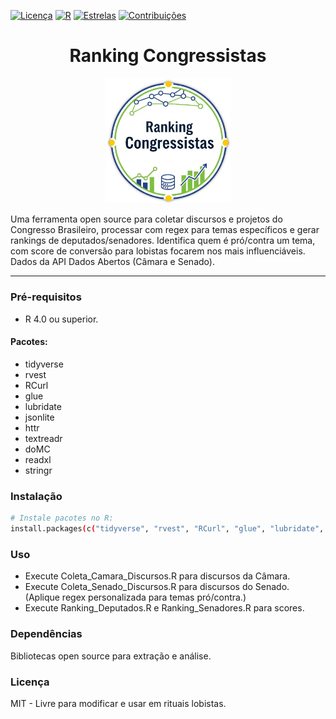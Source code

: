 [![Licença](https://img.shields.io/badge/licença-MIT-blue.svg)](https://opensource.org/licenses/MIT)
[![R](https://img.shields.io/badge/R-4.0+-green.svg)](https://www.r-project.org/)
[![Estrelas](https://img.shields.io/github/stars/AndreBFarias/RankingCongressistas.svg?style=social)](https://github.com/AndreBFarias/RankingCongressistas/stargazers)
[![Contribuições](https://img.shields.io/badge/contribuições-bem--vindas-brightgreen.svg)](https://github.com/AndreBFarias/RankingCongressistas/issues)

<div style="text-align: center;">
  <h1 style="font-size: 2em;">Ranking Congressistas</h1>
  <img src="assets/logo.png" width="200" alt="Ícone do Congresso" font-aligh="center">
</div>

Uma ferramenta open source para coletar discursos e projetos do Congresso Brasileiro, processar com regex para temas específicos e gerar rankings de deputados/senadores. Identifica quem é pró/contra um tema, com score de conversão para lobistas focarem nos mais influenciáveis. Dados da API Dados Abertos (Câmara e Senado).

---

### Pré-requisitos
- R 4.0 ou superior.
  
 #### Pacotes: 
  - tidyverse
  - rvest
  -  RCurl 
  -  glue
  - lubridate 
  - jsonlite
  - httr 
  - textreadr 
  - doMC
  - readxl
  - stringr

### Instalação

```bash
# Instale pacotes no R:
install.packages(c("tidyverse", "rvest", "RCurl", "glue", "lubridate", "jsonlite", "httr", "textreadr", "doMC", "readxl", "stringr"))
```
### Uso

- Execute Coleta_Camara_Discursos.R para discursos da Câmara.
- Execute Coleta_Senado_Discursos.R para discursos do Senado.
(Aplique regex personalizada para temas pró/contra.)
- Execute Ranking_Deputados.R e Ranking_Senadores.R para scores.


### Dependências
Bibliotecas open source para extração e análise.

### Licença
MIT - Livre para modificar e usar em rituais lobistas.